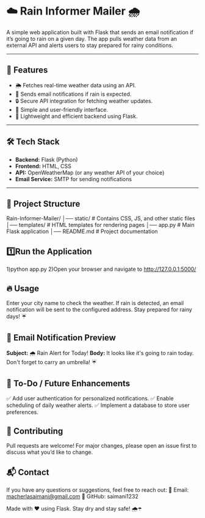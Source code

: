 # ☁️ Rain Informer Mailer 🌧️

A simple web application built with Flask that sends an email notification if it’s going to rain on a given day. The app pulls weather data from an external API and alerts users to stay prepared for rainy conditions.

---

## 🚀 Features
- 🌦️ Fetches real-time weather data using an API.
- 📩 Sends email notifications if rain is expected.
- 🔒 Secure API integration for fetching weather updates.
- 🎨 Simple and user-friendly interface.
- 📡 Lightweight and efficient backend using Flask.

---

## 🛠️ Tech Stack
- **Backend:** Flask (Python)
- **Frontend:** HTML, CSS
- **API:** OpenWeatherMap (or any weather API of your choice)
- **Email Service:** SMTP for sending notifications

---

## 📂 Project Structure
Rain-Informer-Mailer/ │── static/ # Contains CSS, JS, and other static files │── templates/ # HTML templates for rendering pages │── app.py # Main Flask application │── README.md # Project documentation

## 1️⃣Run the Application
1)python app.py
2)Open your browser and navigate to http://127.0.0.1:5000/

## 🔥 Usage
Enter your city name to check the weather.
If rain is detected, an email notification will be sent to the configured address.
Stay prepared for rainy days! ☔

## 📧 Email Notification Preview
**Subject:** 🌧️ Rain Alert for Today!
**Body:** It looks like it's going to rain today. Don't forget to carry an umbrella! ☔

## 🎯 To-Do / Future Enhancements
✅ Add user authentication for personalized notifications.
✅ Enable scheduling of daily weather alerts.
✅ Implement a database to store user preferences.

## 🤝 Contributing
Pull requests are welcome! For major changes, please open an issue first to discuss what you’d like to change.

## 📬 Contact
If you have any questions or suggestions, feel free to reach out:
📧 Email: macherlasaimani@gmail.com
🐙 GitHub: saimani1232

Made with ❤️ using Flask. Stay dry and stay safe! 🌧️☂️

